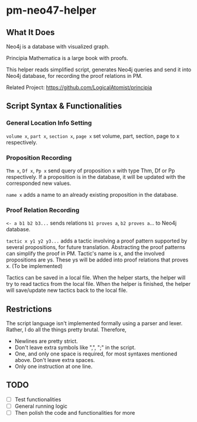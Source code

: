 # pm-neo47-helper
## What It Does

Neo4j is a database with visualized graph.

Principia Mathematica is a large book with proofs.

This helper reads simplified script, generates Neo4j queries and send it into Neo4j database, for recording the proof relations in PM.

Related Project: https://github.com/LogicalAtomist/principia

## Script Syntax & Functionalities

### General Location Info Setting

`volume x`, `part x`, `section x`, `page x` set volume, part, section, page to x respectively. 

### Proposition Recording

`Thm x`, `Df x`, `Pp x` send query of proposition x with type Thm, Df or Pp respectively. If a proposition is in the database, it will be updated with the corresponded new values.

`name x` adds a name to an already existing proposition in the database.

### Proof Relation Recording

`<- a b1 b2 b3...` sends relations `b1 proves a`, `b2 proves a`... to Neo4j database. 

`tactic x y1 y2 y3...` adds a tactic involving a proof pattern supported by several propositions, for future translation. Abstracting the proof patterns can simplify the proof in PM. Tactic's name is x, and the involved propositions are ys. These ys will be added into proof relations that proves x. (To be implemented)

Tactics can be saved in a local file. When the helper starts, the helper will try to read tactics from the local file. When the helper is finished, the helper will save/update new tactics back to the local file.



## Restrictions

The script language isn't implemented formally using a parser and lexer. Rather, I do all the things pretty brutal. Therefore,

- Newlines are pretty strict. 
- Don't leave extra symbols like ",", ";" in the script. 
- One, and only one space is required, for most syntaxes mentioned above. Don't leave extra spaces.
- Only one instruction at one line.



## TODO

- [ ] Test functionalities
- [ ] General running logic
- [ ] Then polish the code and functionalities for more
